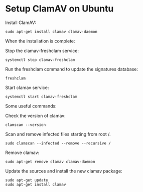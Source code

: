 # Setup ClamAV on Ubuntu

Install ClamAV:
```
sudo apt-get install clamav clamav-daemon
```

When the installation is complete:

Stop the clamav-freshclam service:
```
systemctl stop clamav-freshclam
```

Run the freshclam command to update the signatures database:
```
freshclam
```

Start clamav service:
```
systemctl start clamav-freshclam
```

Some useful commands:

Check the version of clamav:
```
clamscan --version
```

Scan and remove infected files starting from root /.
```
sudo clamscan --infected --remove --recursive /
```

Remove clamav:
```
sudo apt-get remove clamav clamav-daemon
```

Update the sources and install the new clamav package:
```
sudo apt-get update 
sudo apt-get install clamav
```
